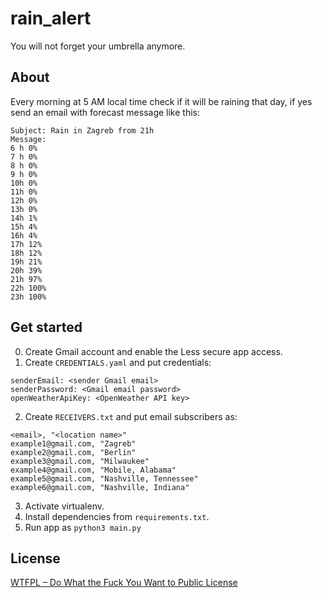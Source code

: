 # rain_alert
You will not forget your umbrella anymore.

## About
Every morning at 5 AM local time check if it will be raining that day, if yes 
send an email with forecast message like this:
```
Subject: Rain in Zagreb from 21h
Message:
6 h 0%
7 h 0%
8 h 0%
9 h 0%
10h 0%
11h 0%
12h 0%
13h 0%
14h 1%
15h 4%
16h 4%
17h 12%
18h 12%
19h 21%
20h 39%
21h 97%
22h 100%
23h 100%
```

## Get started
0. Create Gmail account and enable the Less secure app access. 
1. Create `CREDENTIALS.yaml` and put credentials:
```
senderEmail: <sender Gmail email>
senderPassword: <Gmail email password>
openWeatherApiKey: <OpenWeather API key>
```
2. Create `RECEIVERS.txt` and put email subscribers as:
```
<email>, "<location name>"
example1@gmail.com, "Zagreb"
example2@gmail.com, "Berlin"
example3@gmail.com, "Milwaukee"
example4@gmail.com, "Mobile, Alabama"
example5@gmail.com, "Nashville, Tennessee"
example6@gmail.com, "Nashville, Indiana"
```
3. Activate virtualenv.
4. Install dependencies from `requirements.txt`.
5. Run app as `python3 main.py`

## License
[WTFPL – Do What the Fuck You Want to Public License](LICENSE.md)
